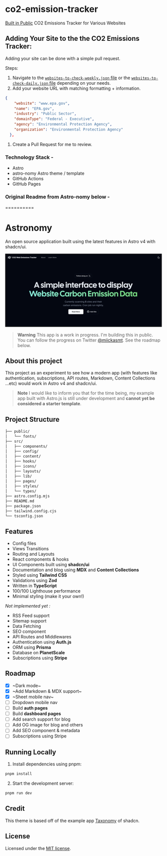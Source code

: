 # co2-emission-tracker
[Built in Public]([url](https://twitter.com/cdt5058/status/1760840540378071176)) CO2 Emissions Tracker for Various Websites

## Adding Your Site to the the CO2 Emissions Tracker:
Adding your site can be done with a simple pull request.

Steps:
1. Navigate to the [`websites-to-check-weekly.json` file]([url](https://github.com/ctrimm/co2-emission-tracker/blob/main/websites-to-check-weekly-list.json)) or the [`websites-to-check-daily.json` file]([url](https://github.com/ctrimm/co2-emission-tracker/blob/main/websites-to-check-daily-list.json)) depending on your needs.
1. Add your website URL with matching formatting + information.
```json
{
    "website": "www.epa.gov",
    "name": "EPA.gov",
    "industry": "Public Sector",
    "domainType": "Federal - Executive",
    "agency": "Environmental Protection Agency",
    "organization": "Environmental Protection Agency"
  },
```
1. Create a Pull Request for me to review.

### Technology Stack -
- Astro
- astro-nomy Astro theme / template
- GitHub Actions
- GitHub Pages
  
### Original Readme from Astro-nomy below - 

==========

# Astronomy

An open source application built using the latest features in Astro v4 with shadcn/ui.

![blog](public/og.jpg)

> **Warning**
> This app is a work in progress. I'm building this in public. You can follow the progress on Twitter [@miickasmt](https://twitter.com/miickasmt).
> See the roadmap below.

## About this project

This project as an experiment to see how a modern app (with features like authentication, subscriptions, API routes, Markdown, Content Collections ...etc) would work in Astro v4 and shadcn/ui.

> **Note**
> I would like to inform you that for the time being, my example app built with Astro.js is still under development and **cannot yet be considered a starter template**.

## Project Structure

```
├── public/
│   └── fonts/
├── src/
│   ├── components/
│   ├── config/
│   ├── content/
│   ├── hooks/
│   ├── icons/
│   ├── layouts/
│   ├── lib/
│   ├── pages/
│   ├── styles/
│   └── types/
├── astro.config.mjs
├── README.md
├── package.json
├── tailwind.config.cjs
└── tsconfig.json
```

## Features

- Config files
- Views Transitions
- Routing and Layouts
- React components & hooks
- UI Components built using **shadcn/ui**
- Documentation and blog using **MDX** and **Content Collections**
- Styled using **Tailwind CSS**
- Validations using **Zod**
- Written in **TypeScript**
- 100/100 Lighthouse performance
- Minimal styling (make it your own!)

_Not implemented yet :_

- RSS Feed support
- Sitemap support
- Data Fetching
- SEO component
- API Routes and Middlewares
- Authentication using **Auth.js**
- ORM using **Prisma**
- Database on **PlanetScale**
- Subscriptions using **Stripe**

## Roadmap

- [x] ~Dark mode~
- [x] ~Add Markdown & MDX support~
- [x] ~Sheet mobile nav~
- [ ] Dropdown mobile nav
- [ ] Build **auth pages**
- [ ] Build **dashboard pages**
- [ ] Add search support for blog
- [ ] Add OG image for blog and others
- [ ] Add SEO component & metadata
- [ ] Subscriptions using Stripe

## Running Locally

1. Install dependencies using pnpm:

```sh
pnpm install
```

2. Start the development server:

```sh
pnpm run dev
```

## Credit

This theme is based off of the example app [Taxonomy](https://tx.shadcn.com/) of shadcn.

## License

Licensed under the [MIT license](https://github.com/mickasmt/astro-nomy/blob/main/LICENSE.md).
